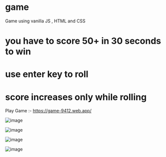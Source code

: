 # game
 Game using vanilla JS , HTML and CSS 

# you have to score 50+ in 30 seconds to win 



# use enter key to roll 
# score increases only while rolling 

Play Game :- https://game-9412.web.app/

![image](https://user-images.githubusercontent.com/59526404/197986268-1a70cff4-5b79-4022-8f53-70fd7b8d0bb0.png)



![image](https://user-images.githubusercontent.com/59526404/197988323-a8f795e8-1731-45cf-93b5-c3345a33217a.png)





![image](https://user-images.githubusercontent.com/59526404/197985442-7363dfcc-ba9c-4885-8011-e73c7b5a3887.png)



![image](https://user-images.githubusercontent.com/59526404/197985462-fe2908f8-05ea-4909-9dd4-852d7c0e0b24.png)

